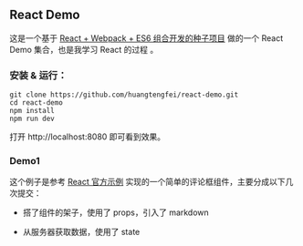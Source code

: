 
## React Demo

这是一个基于 [React + Webpack + ES6 组合开发的种子项目][1] 做的一个 React Demo 集合，也是我学习 React 的过程 。

### 安装 & 运行：

```
git clone https://github.com/huangtengfei/react-demo.git
cd react-demo
npm install
npm run dev
```

打开 http://localhost:8080 即可看到效果。

### Demo1

这个例子是参考 [React 官方示例][2] 实现的一个简单的评论框组件，主要分成以下几次提交：

- 搭了组件的架子，使用了 props，引入了 markdown 
- 从服务器获取数据，使用了 state

  [1]: https://github.com/huangtengfei/blog/issues/17
  [2]: https://facebook.github.io/react/docs/tutorial.html
